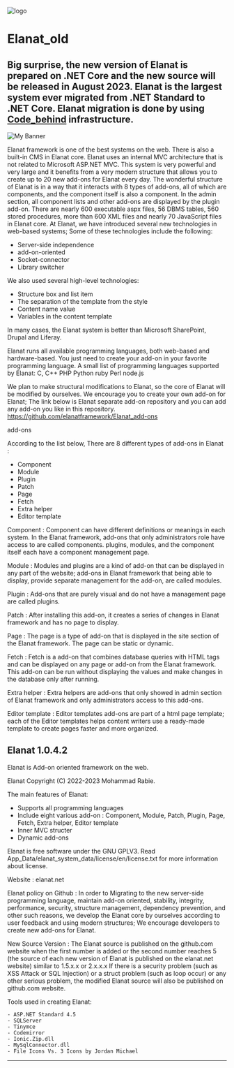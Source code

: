 ![logo](https://github.com/elanatframework/Elanat/assets/111444759/fb48c66f-2c43-43bd-b877-a17e0022a781)
# Elanat_old

## Big surprise, the new version of Elanat is prepared on .NET Core and the new source will be released in August 2023. Elanat is the largest system ever migrated from .NET Standard to .NET Core. Elanat migration is done by using [Code_behind](https://github.com/elanatframework/Code_behind) infrastructure.

![My Banner](elanat_admin_view_section.png)

Elanat framework is one of the best systems on the web. There is also a built-in CMS in Elanat core. Elanat uses an internal MVC architecture that is not related to Microsoft ASP.NET MVC.
This system is very powerful and very large and it benefits from a very modern structure that allows you to create up to 20 new add-ons for Elanat every day.
The wonderful structure of Elanat is in a way that it interacts with 8 types of add-ons, all of which are components, and the component itself is also a component. In the admin section, all component lists and other add-ons are displayed by the plugin add-on.
There are nearly 600 executable aspx files, 56 DBMS tables, 560 stored procedures, more than 600 XML files and nearly 70 JavaScript files in Elanat core.
At Elanat, we have introduced several new technologies in web-based systems; Some of these technologies include the following:

 - Server-side independence
 - add-on-oriented
 - Socket-connector
 - Library switcher

We also used several high-level technologies:

 - Structure box and list item
 - The separation of the template from the style
 - Content name value
 - Variables in the content template

In many cases, the Elanat system is better than Microsoft SharePoint, Drupal and Liferay.

Elanat runs all available programming languages, both web-based and hardware-based. You just need to create your add-on in your favorite programming language. A small list of programming languages supported by Elanat:
C, C++
PHP
Python
ruby
Perl
node.js

We plan to make structural modifications to Elanat, so the core of Elanat will be modified by ourselves. We encourage you to create your own add-on for Elanat; The link below is Elanat separate add-on repository and you can add any add-on you like in this repository.
https://github.com/elanatframework/Elanat_add-ons

add-ons

According to the list below, There are 8 different types of add-ons in Elanat :

 - Component
 - Module
 - Plugin
 - Patch
 - Page
 - Fetch
 - Extra helper
 - Editor template

Component : Component can have different definitions or meanings in each system. In the Elanat framework, add-ons that only administrators role have access to are called components. plugins, modules, and the component itself each have a component management page.

Module : Modules and plugins are a kind of add-on that can be displayed in any part of the website; add-ons in Elanat framework that being able to display, provide separate management for the add-on, are called modules.

Plugin : Add-ons that are purely visual and do not have a management page are called plugins.

Patch : After installing this add-on, it creates a series of changes in Elanat framework and has no page to display.

Page : The page is a type of add-on that is displayed in the site section of the Elanat framework. The page can be static or dynamic.

Fetch : Fetch is a add-on that combines database queries with HTML tags and can be displayed on any page or add-on from the Elanat framework. This add-on can be run without displaying the values and make changes in the database only after running.

Extra helper : Extra helpers are add-ons that only showed in admin section of Elanat framework and only administrators access to this add-ons.

Editor template : Editor templates add-ons are part of a html page template; each of the Editor templates helps content writers use a ready-made template to create pages faster and more organized. 



Elanat 1.0.4.2
--------------

Elanat is Add-on oriented framework on the web.

Elanat Copyright (C) 2022-2023 Mohammad Rabie.

The main features of Elanat: 

  - Supports all programming languages
  - Include eight various add-on :
     Component, Module, Patch, Plugin, Page, Fetch, Extra helper, Editor template
  - Inner MVC structer
  - Dynamic add-ons

Elanat is free software under the GNU GPLV3.
Read App_Data/elanat_system_data/license/en/license.txt for more information about license.

Website :
  elanat.net

Elanat policy on Github :
	In order to Migrating to the new server-side programming language, maintain add-on oriented, stability, integrity, performance, security, structure management, dependency prevention, and other such reasons, we develop the Elanat core by ourselves according to user feedback and using modern structures; We encourage developers to create new add-ons for Elanat.

New Source Version :
	The Elanat source is published on the github.com website when the first number is added or the second number reaches 5 (the source of each new version of Elanat is published on the elanat.net website) similar to 1.5.x.x or 2.x.x.x
	If there is a security problem (such as XSS Attack or SQL Injection) or a struct problem (such as loop occur) or any other serious problem, the modified Elanat source will also be published on github.com website.

Tools used in creating Elanat:

	- ASP.NET Standard 4.5
	- SQLServer
	- Tinymce
	- Codemirror
	- Ionic.Zip.dll
	- MySqlConnector.dll
	- File Icons Vs. 3 Icons by Jordan Michael

--------------
